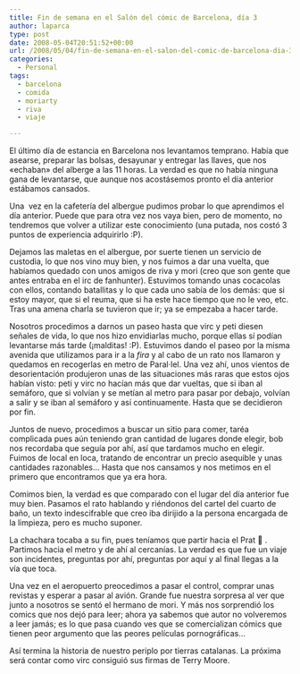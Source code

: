 ```yaml
---
title: Fin de semana en el Salón del cómic de Barcelona, día 3
author: laparca
type: post
date: 2008-05-04T20:51:52+00:00
url: /2008/05/04/fin-de-semana-en-el-salon-del-comic-de-barcelona-dia-3/
categories:
  - Personal
tags:
  - barcelona
  - comida
  - moriarty
  - riva
  - viaje

---
```

El último día de estancia en Barcelona nos levantamos temprano. Había que asearse, preparar las bolsas, desayunar y entregar las llaves, que nos «echaban» del alberge a las 11 horas. La verdad es que no había ninguna gana de levantarse, que aunque nos acostásemos pronto el día anterior estábamos cansados.

Una  vez en la cafetería del albergue pudimos probar lo que aprendimos el día anterior. Puede que para otra vez nos vaya bien, pero de momento, no tendremos que volver a utilizar este conocimiento (una putada, nos costó 3 puntos de experiencia adquirirlo :P).

Dejamos las maletas en el albergue, por suerte tienen un servicio de custodia, lo que nos vino muy bien, y nos fuimos a dar una vuelta, que habíamos quedado con unos amigos de riva y mori (creo que son gente que antes entraba en el irc de fanhunter). Estuvimos tomando unas cocacolas con ellos, contando batallitas y lo que cada uno sabía de los demás: que si estoy mayor, que si el reuma, que si ha este hace tiempo que no le veo, etc. Tras una amena charla se tuvieron que ir; ya se empezaba a hacer tarde.

Nosotros procedimos a darnos un paseo hasta que virc y peti diesen señales de vida, lo que nos hizo envidiarlas mucho, porque ellas sí podían levantarse más tarde (¡malditas! :P). Estuvimos dando el paseo por la misma avenida que utilizamos para ir a la _fira_ y al cabo de un rato nos llamaron y quedamos en recogerlas en metro de Paral·lel. Una vez ahí, unos vientos de desorientación produjeron unas de las situaciones más raras que estos ojos habían visto: peti y virc no hacían más que dar vueltas, que si iban al semáforo, que si volvían y se metían al metro para pasar por debajo, volvían a salir y se iban al semáforo y así continuamente. Hasta que se decidieron por fin.

Juntos de nuevo, procedimos a buscar un sitio para comer, taréa complicada pues aún teniendo gran cantidad de lugares donde elegir, bob nos recordaba que seguía por ahí, así que tardamos mucho en elegir. Fuimos de local en loca, tratando de encontrar un precio asequible y unas cantidades razonables&#8230; Hasta que nos cansamos y nos metimos en el primero que encontramos que ya era hora.

Comimos bien, la verdad es que comparado con el lugar del día anterior fue muy bien. Pasamos el rato hablando y riéndonos del cartel del cuarto de baño, un texto indescifrable que creo iba dirijido a la persona encargada de la limpieza, pero es mucho suponer.

La chachara tocaba a su fin, pues teníamos que partir hacia el Prat 🙁 . Partimos hacia el metro y de ahí al cercanías. La verdad es que fue un viaje son incidentes, preguntas por ahí, preguntas por aquí y al final llegas a la vía que toca.

Una vez en el aeropuerto preocedimos a pasar el control, comprar unas revistas y esperar a pasar al avión. Grande fue nuestra sorpresa al ver que junto a nosotros se sentó el hermano de mori. Y más nos sorprendió los comics que nos dejó para leer; ahora ya sabemos que autor no volveremos a leer jamás; es lo que pasa cuando ves que se comercializan cómics que tienen peor argumento que las peores películas pornográficas&#8230;

Así termina la historia de nuestro periplo por tierras catalanas. La próxima será contar como virc consiguió sus firmas de Terry Moore.